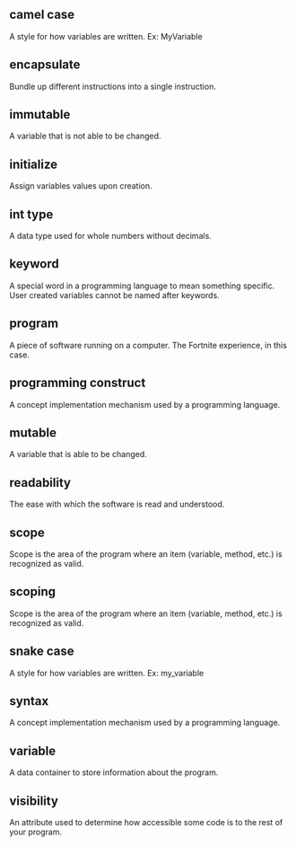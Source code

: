 ## camel case

A style for how variables are written. Ex: MyVariable

## encapsulate

Bundle up different instructions into a single instruction.

## immutable

A variable that is not able to be changed.

## initialize

Assign variables values upon creation.

## int type

A data type used for whole numbers without decimals.

## keyword

A special word in a programming language to mean something specific. User created variables cannot be named after keywords.

## program

A piece of software running on a computer. The Fortnite experience, in this case.

## programming construct

A concept implementation mechanism used by a programming language.

## mutable

A variable that is able to be changed.

## readability

The ease with which the software is read and understood.

## scope

Scope is the area of the program where an item (variable, method, etc.) is recognized as valid.

## scoping

Scope is the area of the program where an item (variable, method, etc.) is recognized as valid.

## snake case

A style for how variables are written. Ex: my_variable

## syntax

A concept implementation mechanism used by a programming language.

## variable

A data container to store information about the program.

## visibility

An attribute used to determine how accessible some code is to the rest of your program.
